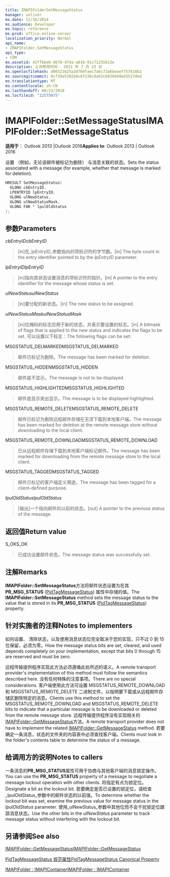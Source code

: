 ```yaml
---
title: IMAPIFolderSetMessageStatus
manager: soliver
ms.date: 11/16/2014
ms.audience: Developer
ms.topic: reference
ms.prod: office-online-server
localization_priority: Normal
api_name:
- IMAPIFolder.SetMessageStatus
api_type:
- COM
ms.assetid: 42ffbbe0-d678-474a-a016-91c71255613e
description: 上次修改时间： 2011 年 7 月 23 日
ms.openlocfilehash: d06523625a20760faec7a6c73a6beaef757818b3
ms.sourcegitcommit: 0cf39e5382b8c6f236c8a63c6036849ed3527ded
ms.translationtype: MT
ms.contentlocale: zh-CN
ms.lasthandoff: 08/23/2018
ms.locfileid: "22575075"
---
```

# <a name="imapifoldersetmessagestatus"></a><span data-ttu-id="54eeb-103">IMAPIFolder::SetMessageStatus</span><span class="sxs-lookup"><span data-stu-id="54eeb-103">IMAPIFolder::SetMessageStatus</span></span>

  
  
<span data-ttu-id="54eeb-104">**适用于**： Outlook 2013 |Outlook 2016</span><span class="sxs-lookup"><span data-stu-id="54eeb-104">**Applies to**: Outlook 2013 | Outlook 2016</span></span> 
  
<span data-ttu-id="54eeb-105">设置 （例如，无论该邮件被标记为删除） 与消息关联的状态。</span><span class="sxs-lookup"><span data-stu-id="54eeb-105">Sets the status associated with a message (for example, whether that message is marked for deletion).</span></span>
  
```cpp
HRESULT SetMessageStatus(
  ULONG cbEntryID,
  LPENTRYID lpEntryID,
  ULONG ulNewStatus,
  ULONG ulNewStatusMask,
  ULONG FAR * lpulOldStatus
);
```

## <a name="parameters"></a><span data-ttu-id="54eeb-106">参数</span><span class="sxs-lookup"><span data-stu-id="54eeb-106">Parameters</span></span>

 <span data-ttu-id="54eeb-107">_cbEntryID_</span><span class="sxs-lookup"><span data-stu-id="54eeb-107">_cbEntryID_</span></span>
  
> <span data-ttu-id="54eeb-108">[in]在_lpEntryID_参数指向的项标识符的字节数。</span><span class="sxs-lookup"><span data-stu-id="54eeb-108">[in] The byte count in the entry identifier pointed to by the  _lpEntryID_ parameter.</span></span> 
    
 <span data-ttu-id="54eeb-109">_lpEntryID_</span><span class="sxs-lookup"><span data-stu-id="54eeb-109">_lpEntryID_</span></span>
  
> <span data-ttu-id="54eeb-110">[in]指向其状态设置消息的项标识符的指针。</span><span class="sxs-lookup"><span data-stu-id="54eeb-110">[in] A pointer to the entry identifier for the message whose status is set.</span></span>
    
 <span data-ttu-id="54eeb-111">_ulNewStatus_</span><span class="sxs-lookup"><span data-stu-id="54eeb-111">_ulNewStatus_</span></span>
  
> <span data-ttu-id="54eeb-112">[in]要分配的新状态。</span><span class="sxs-lookup"><span data-stu-id="54eeb-112">[in] The new status to be assigned.</span></span> 
    
 <span data-ttu-id="54eeb-113">_ulNewStatusMask_</span><span class="sxs-lookup"><span data-stu-id="54eeb-113">_ulNewStatusMask_</span></span>
  
> <span data-ttu-id="54eeb-114">[in]位掩码的标志应用于新的状态，并表示要设置的标志。</span><span class="sxs-lookup"><span data-stu-id="54eeb-114">[in] A bitmask of flags that is applied to the new status and indicates the flags to be set.</span></span> <span data-ttu-id="54eeb-115">可以设置以下标志：</span><span class="sxs-lookup"><span data-stu-id="54eeb-115">The following flags can be set:</span></span>
    
<span data-ttu-id="54eeb-116">MSGSTATUS_DELMARKED</span><span class="sxs-lookup"><span data-stu-id="54eeb-116">MSGSTATUS_DELMARKED</span></span> 
  
> <span data-ttu-id="54eeb-117">邮件已标记为删除。</span><span class="sxs-lookup"><span data-stu-id="54eeb-117">The message has been marked for deletion.</span></span>
    
<span data-ttu-id="54eeb-118">MSGSTATUS_HIDDEN</span><span class="sxs-lookup"><span data-stu-id="54eeb-118">MSGSTATUS_HIDDEN</span></span> 
  
> <span data-ttu-id="54eeb-119">邮件是不显示。</span><span class="sxs-lookup"><span data-stu-id="54eeb-119">The message is not to be displayed.</span></span>
    
<span data-ttu-id="54eeb-120">MSGSTATUS_HIGHLIGHTED</span><span class="sxs-lookup"><span data-stu-id="54eeb-120">MSGSTATUS_HIGHLIGHTED</span></span> 
  
> <span data-ttu-id="54eeb-121">邮件是显示突出显示。</span><span class="sxs-lookup"><span data-stu-id="54eeb-121">The message is to be displayed highlighted.</span></span>
    
<span data-ttu-id="54eeb-122">MSGSTATUS_REMOTE_DELETE</span><span class="sxs-lookup"><span data-stu-id="54eeb-122">MSGSTATUS_REMOTE_DELETE</span></span> 
  
> <span data-ttu-id="54eeb-123">邮件已标记为删除远程邮件存储在无须下载到本地客户端。</span><span class="sxs-lookup"><span data-stu-id="54eeb-123">The message has been marked for deletion at the remote message store without downloading to the local client.</span></span>
    
<span data-ttu-id="54eeb-124">MSGSTATUS_REMOTE_DOWNLOAD</span><span class="sxs-lookup"><span data-stu-id="54eeb-124">MSGSTATUS_REMOTE_DOWNLOAD</span></span> 
  
> <span data-ttu-id="54eeb-125">已从远程邮件存储下载到本地客户端标记邮件。</span><span class="sxs-lookup"><span data-stu-id="54eeb-125">The message has been marked for downloading from the remote message store to the local client.</span></span>
    
<span data-ttu-id="54eeb-126">MSGSTATUS_TAGGED</span><span class="sxs-lookup"><span data-stu-id="54eeb-126">MSGSTATUS_TAGGED</span></span> 
  
> <span data-ttu-id="54eeb-127">邮件已标记的客户端定义用途。</span><span class="sxs-lookup"><span data-stu-id="54eeb-127">The message has been tagged for a client-defined purpose.</span></span>
    
 <span data-ttu-id="54eeb-128">_lpulOldStatus_</span><span class="sxs-lookup"><span data-stu-id="54eeb-128">_lpulOldStatus_</span></span>
  
> <span data-ttu-id="54eeb-129">[输出]一个指向邮件的以前的状态。</span><span class="sxs-lookup"><span data-stu-id="54eeb-129">[out] A pointer to the previous status of the message.</span></span>
    
## <a name="return-value"></a><span data-ttu-id="54eeb-130">返回值</span><span class="sxs-lookup"><span data-stu-id="54eeb-130">Return value</span></span>

<span data-ttu-id="54eeb-131">S_OK</span><span class="sxs-lookup"><span data-stu-id="54eeb-131">S_OK</span></span> 
  
> <span data-ttu-id="54eeb-132">已成功设置邮件状态。</span><span class="sxs-lookup"><span data-stu-id="54eeb-132">The message status was successfully set.</span></span>
    
## <a name="remarks"></a><span data-ttu-id="54eeb-133">注解</span><span class="sxs-lookup"><span data-stu-id="54eeb-133">Remarks</span></span>

<span data-ttu-id="54eeb-134">**IMAPIFolder::SetMessageStatus**方法将邮件状态设置为在其**PR_MSG_STATUS** ([PidTagMessageStatus](pidtagmessagestatus-canonical-property.md)) 属性中存储的值。</span><span class="sxs-lookup"><span data-stu-id="54eeb-134">The **IMAPIFolder::SetMessageStatus** method sets the message status to the value that is stored in its **PR_MSG_STATUS** ([PidTagMessageStatus](pidtagmessagestatus-canonical-property.md)) property.</span></span> 
  
## <a name="notes-to-implementers"></a><span data-ttu-id="54eeb-135">针对实施者的注释</span><span class="sxs-lookup"><span data-stu-id="54eeb-135">Notes to implementers</span></span>

<span data-ttu-id="54eeb-136">如何设置、 清除状态，以及使用消息状态位完全取决于您的实现，只不过 0 到 15 位保留，必须为零。</span><span class="sxs-lookup"><span data-stu-id="54eeb-136">How the message status bits are set, cleared, and used depends completely on your implementation, except that bits 0 through 15 are reserved and must be zero.</span></span> 
  
<span data-ttu-id="54eeb-137">远程传输提供程序实现此方法必须遵循此处所述的语义。</span><span class="sxs-lookup"><span data-stu-id="54eeb-137">A remote transport provider's implementation of this method must follow the semantics described here.</span></span> <span data-ttu-id="54eeb-138">没有任何特殊的注意事项。</span><span class="sxs-lookup"><span data-stu-id="54eeb-138">There are no special considerations.</span></span> <span data-ttu-id="54eeb-139">客户端使用此方法可设置 MSGSTATUS_REMOTE_DOWNLOAD 和 MSGSTATUS_REMOTE_DELETE 二进制文件，以指明要下载或从远程邮件存储区删除特定的消息。</span><span class="sxs-lookup"><span data-stu-id="54eeb-139">Clients use this method to set the MSGSTATUS_REMOTE_DOWNLOAD and MSGSTATUS_REMOTE_DELETE bits to indicate that a particular message is to be downloaded or deleted from the remote message store.</span></span> <span data-ttu-id="54eeb-140">远程传输提供程序没有实现相关的[IMAPIFolder::GetMessageStatus](imapifolder-getmessagestatus.md)方法。</span><span class="sxs-lookup"><span data-stu-id="54eeb-140">A remote transport provider does not have to implement the related [IMAPIFolder::GetMessageStatus](imapifolder-getmessagestatus.md) method.</span></span> <span data-ttu-id="54eeb-141">若要确定一条消息，状态的文件夹的内容表中必须查找客户端。</span><span class="sxs-lookup"><span data-stu-id="54eeb-141">Clients must look in the folder's contents table to determine the status of a message.</span></span> 
  
## <a name="notes-to-callers"></a><span data-ttu-id="54eeb-142">给调用方的说明</span><span class="sxs-lookup"><span data-stu-id="54eeb-142">Notes to callers</span></span>

<span data-ttu-id="54eeb-143">一条消息的**PR_MSG_STATUS**属性可用于协商与其他客户端的消息锁定操作。</span><span class="sxs-lookup"><span data-stu-id="54eeb-143">You can use the **PR_MSG_STATUS** property of a message to negotiate a message lockout operation with other clients.</span></span> <span data-ttu-id="54eeb-144">将指定有点为锁定位。</span><span class="sxs-lookup"><span data-stu-id="54eeb-144">Designate a bit as the lockout bit.</span></span> <span data-ttu-id="54eeb-145">若要确定是否已设置的锁定位，请检查_lpulOldStatus_参数中的邮件状态的以前值。</span><span class="sxs-lookup"><span data-stu-id="54eeb-145">To determine whether the lockout bit was set, examine the previous value for message status in the  _lpulOldStatus_ parameter.</span></span> <span data-ttu-id="54eeb-146">使用_ulNewStatus_参数中其他位而不会干扰锁定位跟踪消息状态。</span><span class="sxs-lookup"><span data-stu-id="54eeb-146">Use the other bits in the  _ulNewStatus_ parameter to track message status without interfering with the lockout bit.</span></span> 
  
## <a name="see-also"></a><span data-ttu-id="54eeb-147">另请参阅</span><span class="sxs-lookup"><span data-stu-id="54eeb-147">See also</span></span>



[<span data-ttu-id="54eeb-148">IMAPIFolder::GetMessageStatus</span><span class="sxs-lookup"><span data-stu-id="54eeb-148">IMAPIFolder::GetMessageStatus</span></span>](imapifolder-getmessagestatus.md)
  
[<span data-ttu-id="54eeb-149">PidTagMessageStatus 规范属性</span><span class="sxs-lookup"><span data-stu-id="54eeb-149">PidTagMessageStatus Canonical Property</span></span>](pidtagmessagestatus-canonical-property.md)
  
[<span data-ttu-id="54eeb-150">IMAPIFolder : IMAPIContainer</span><span class="sxs-lookup"><span data-stu-id="54eeb-150">IMAPIFolder : IMAPIContainer</span></span>](imapifolderimapicontainer.md)

